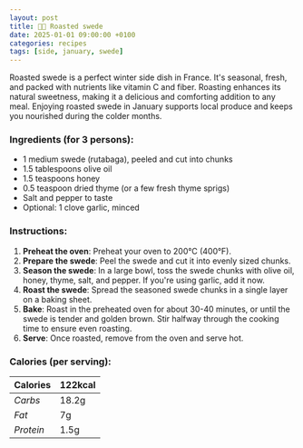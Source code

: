 ```yaml
---
layout: post
title: 👨‍🍳 Roasted swede
date: 2025-01-01 09:00:00 +0100
categories: recipes
tags: [side, january, swede]
---
```


Roasted swede is a perfect winter side dish in France. It's seasonal, fresh, and packed with nutrients like vitamin C and fiber. Roasting enhances its natural sweetness, making it a delicious and comforting addition to any meal. Enjoying roasted swede in January supports local produce and keeps you nourished during the colder months.

### Ingredients (for 3 persons):
- 1 medium swede (rutabaga), peeled and cut into chunks
- 1.5 tablespoons olive oil
- 1.5 teaspoons honey
- 0.5 teaspoon dried thyme (or a few fresh thyme sprigs)
- Salt and pepper to taste
- Optional: 1 clove garlic, minced

### Instructions:

1. **Preheat the oven**: Preheat your oven to 200°C (400°F).
2. **Prepare the swede**: Peel the swede and cut it into evenly sized chunks.
3. **Season the swede**: In a large bowl, toss the swede chunks with olive oil, honey, thyme, salt, and pepper. If you're using garlic, add it now.
4. **Roast the swede**: Spread the seasoned swede chunks in a single layer on a baking sheet.
5. **Bake**: Roast in the preheated oven for about 30-40 minutes, or until the swede is tender and golden brown. Stir halfway through the cooking time to ensure even roasting.
6. **Serve**: Once roasted, remove from the oven and serve hot.

### Calories (per serving):

| **Calories** | 122kcal |
| ----------- | ----------- |
| *Carbs* | 18.2g |
| *Fat* | 7g |
| *Protein* | 1.5g |